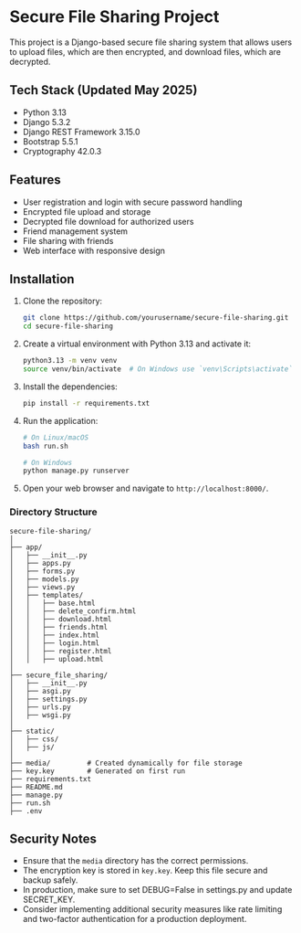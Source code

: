 # Secure File Sharing Project
This project is a Django-based secure file sharing system that allows users to upload files, which are then encrypted, and download files, which are decrypted.

## Tech Stack (Updated May 2025)
- Python 3.13
- Django 5.3.2
- Django REST Framework 3.15.0
- Bootstrap 5.5.1
- Cryptography 42.0.3

## Features
- User registration and login with secure password handling
- Encrypted file upload and storage
- Decrypted file download for authorized users
- Friend management system
- File sharing with friends
- Web interface with responsive design

## Installation
1. Clone the repository:
    ```sh
    git clone https://github.com/yourusername/secure-file-sharing.git
    cd secure-file-sharing
    ```

2. Create a virtual environment with Python 3.13 and activate it:
    ```sh
    python3.13 -m venv venv
    source venv/bin/activate  # On Windows use `venv\Scripts\activate`
    ```

3. Install the dependencies:
    ```sh
    pip install -r requirements.txt
    ```

4. Run the application:
    ```sh
    # On Linux/macOS
    bash run.sh
    
    # On Windows
    python manage.py runserver
    ```

5. Open your web browser and navigate to `http://localhost:8000/`.

### Directory Structure
    secure-file-sharing/
    │
    ├── app/                    
    │   ├── __init__.py
    │   ├── apps.py
    │   ├── forms.py
    │   ├── models.py
    │   ├── views.py
    │   ├── templates/
    │   │   ├── base.html
    │   │   ├── delete_confirm.html
    │   │   ├── download.html
    │   │   ├── friends.html
    │   │   ├── index.html
    │   │   ├── login.html
    │   │   ├── register.html
    │   │   ├── upload.html
    │
    ├── secure_file_sharing/
    │   ├── __init__.py
    │   ├── asgi.py
    │   ├── settings.py
    │   ├── urls.py
    │   ├── wsgi.py
    │
    ├── static/
    │   ├── css/
    │   ├── js/
    │
    ├── media/         # Created dynamically for file storage
    ├── key.key        # Generated on first run
    ├── requirements.txt
    ├── README.md
    ├── manage.py
    ├── run.sh
    ├── .env

## Security Notes
- Ensure that the `media` directory has the correct permissions.
- The encryption key is stored in `key.key`. Keep this file secure and backup safely.
- In production, make sure to set DEBUG=False in settings.py and update SECRET_KEY.
- Consider implementing additional security measures like rate limiting and two-factor authentication for a production deployment.